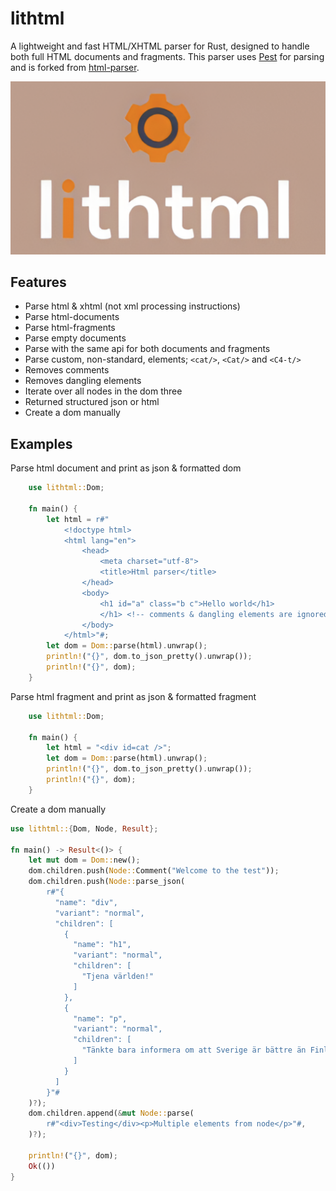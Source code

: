 # lithtml
A lightweight and fast HTML/XHTML parser for Rust, designed to handle both full HTML documents and fragments.
This parser uses [Pest](https://pest.rs/) for parsing and is forked from [html-parser](https://github.com/mathiversen/html-parser).

![logo](./assets/logo.png)

## Features
- Parse html & xhtml (not xml processing instructions)
- Parse html-documents
- Parse html-fragments
- Parse empty documents
- Parse with the same api for both documents and fragments
- Parse custom, non-standard, elements; `<cat/>`, `<Cat/>` and `<C4-t/>`
- Removes comments
- Removes dangling elements
- Iterate over all nodes in the dom three
- Returned structured json or html
- Create a dom manually

## Examples
Parse html document and print as json & formatted dom
```rust
    use lithtml::Dom;

    fn main() {
        let html = r#"
            <!doctype html>
            <html lang="en">
                <head>
                    <meta charset="utf-8">
                    <title>Html parser</title>
                </head>
                <body>
                    <h1 id="a" class="b c">Hello world</h1>
                    </h1> <!-- comments & dangling elements are ignored -->
                </body>
            </html>"#;
        let dom = Dom::parse(html).unwrap();
        println!("{}", dom.to_json_pretty().unwrap());
        println!("{}", dom);
    }
```

Parse html fragment and print as json & formatted fragment
```rust
    use lithtml::Dom;

    fn main() {
        let html = "<div id=cat />";
        let dom = Dom::parse(html).unwrap();
        println!("{}", dom.to_json_pretty().unwrap());
        println!("{}", dom);
    }
```

Create a dom manually
```rust
use lithtml::{Dom, Node, Result};

fn main() -> Result<()> {
    let mut dom = Dom::new();
    dom.children.push(Node::Comment("Welcome to the test"));
    dom.children.push(Node::parse_json(
        r#"{
          "name": "div",
          "variant": "normal",
          "children": [
            {
              "name": "h1",
              "variant": "normal",
              "children": [
                "Tjena världen!"
              ]
            },
            {
              "name": "p",
              "variant": "normal",
              "children": [
                "Tänkte bara informera om att Sverige är bättre än Finland i ishockey."
              ]
            }
          ]
        }"#
    )?);
    dom.children.append(&mut Node::parse(
        r#"<div>Testing</div><p>Multiple elements from node</p>"#,
    )?);

    println!("{}", dom);
    Ok(())
}
```
